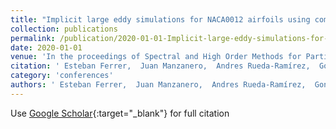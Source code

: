 ```yaml
---
title: "Implicit large eddy simulations for NACA0012 airfoils using compressible and incompressible discontinuous Galerkin solvers"
collection: publications
permalink: /publication/2020-01-01-Implicit-large-eddy-simulations-for-NACA0012-airfoils-using-compressible-and-incompressible-discontinuous-Galerkin-solvers
date: 2020-01-01
venue: 'In the proceedings of Spectral and High Order Methods for Partial Differential Equations ICOSAHOM 2018: Selected Papers from the ICOSAHOM Conference, London, UK, July 9-13, 2018'
citation: ' Esteban Ferrer,  Juan Manzanero,  Andres Rueda-Ramírez,  Gonzalo Rubio,  Eusebio Valero, &quot;Implicit large eddy simulations for NACA0012 airfoils using compressible and incompressible discontinuous Galerkin solvers.&quot; In the proceedings of Spectral and High Order Methods for Partial Differential Equations ICOSAHOM 2018: Selected Papers from the ICOSAHOM Conference, London, UK, July 9-13, 2018, 2020.'
category: 'conferences'
authors: ' Esteban Ferrer,  Juan Manzanero,  Andres Rueda-Ramírez,  Gonzalo Rubio,  Eusebio Valero'
---
```

Use [Google Scholar](https://scholar.google.com/scholar?q=Implicit+large+eddy+simulations+for+NACA0012+airfoils+using+compressible+and+incompressible+discontinuous+Galerkin+solvers){:target="_blank"} for full citation